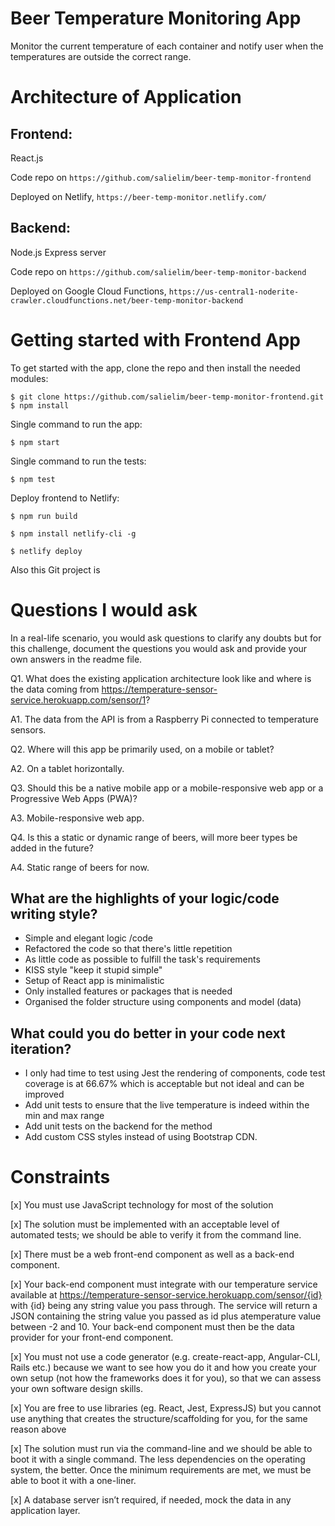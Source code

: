 # Beer Temperature Monitoring App

Monitor the current temperature of each container and notify user when the temperatures are outside the correct range.

# Architecture of Application

## Frontend:

React.js

Code repo on `https://github.com/salielim/beer-temp-monitor-frontend`

Deployed on Netlify, `https://beer-temp-monitor.netlify.com/`

## Backend:

Node.js Express server

Code repo on `https://github.com/salielim/beer-temp-monitor-backend`

Deployed on Google Cloud Functions, `https://us-central1-noderite-crawler.cloudfunctions.net/beer-temp-monitor-backend`

# Getting started with Frontend App

To get started with the app, clone the repo and then install the needed modules:

```
$ git clone https://github.com/salielim/beer-temp-monitor-frontend.git
$ npm install
```

Single command to run the app:

```
$ npm start
```

Single command to run the tests:

```
$ npm test
```

Deploy frontend to Netlify:

```
$ npm run build

$ npm install netlify-cli -g

$ netlify deploy
```
Also this Git project is 

# Questions I would ask

In a real-life scenario, you would ask questions to clarify any doubts but for this challenge, document the questions you would ask and provide your own answers in the readme f​ile.

Q1. What does the existing application architecture look like and where is the data coming from https://temperature-sensor-service.herokuapp.com/sensor/1?

A1. The data from the API is from a Raspberry Pi connected to temperature sensors.

Q2. Where will this app be primarily used, on a mobile or tablet?

A2. On a tablet horizontally.

Q3. Should this be a native mobile app or a mobile-responsive web app or a Progressive Web Apps (PWA)?

A3. Mobile-responsive web app.

Q4. Is this a static or dynamic range of beers, will more beer types be added in the future?

A4. Static range of beers for now.

## What are the highlights of your logic/code writing style?

- Simple and elegant logic /code
- Refactored the code so that there's little repetition
- As little code as possible to fulfill the task's requirements
- KISS style "keep it stupid simple"
- Setup of React app is minimalistic
- Only installed features or packages that is needed
- Organised the folder structure using components and model (data)

## What could you do better in your code next iteration?

- I only had time to test using Jest the rendering of components, code test coverage is at 66.67% which is acceptable but not ideal and can be improved
- Add unit tests to ensure that the live temperature is indeed within the min and max range
- Add unit tests on the backend for the method
- Add custom CSS styles instead of using Bootstrap CDN.

# Constraints

[x] You must use JavaScript technology for most of the solution

[x] The solution must be implemented with an acceptable level of automated tests; we
should be able to verify it from the command line.

[x] There must be a web front-end component as well as a back-end component.

[x] Your back-end component must integrate with our temperature service available at https://temperature-sensor-service.herokuapp.com/sensor/{id} ​with ​{id} being any ​string ​value you pass through. The service will return a JSON containing the string value you passed as ​id ​plus a ​temperature ​value between ​-2 ​and ​10​. Your back-end component must then be the data provider for your front-end component.

[x] You must not use a code generator (e.g. create-react-app, Angular-CLI, Rails etc.) because we want to see how you do it and how you create your own setup (not how the frameworks does it for you), so that we can assess your own software design skills.

[x] You are free to use libraries (eg. React, Jest, ExpressJS) but you cannot use anything that creates the structure/scaffolding for you, for the same reason above

[x] The solution must run via the command-line and we should be able to boot it with a single command. The less dependencies on the operating system, the better. Once the minimum requirements are met, we must be able to boot it with a one-liner.

[x] A database server isn’t required, if needed, mock the data in any application layer.
